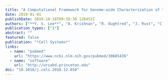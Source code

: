 ```yaml
---
title: "A Computational Framework for Genome-wide Characterization of the Human Disease Landscape"
date: 2019-01-01
publishDate: 2019-10-18T09:39:30.128452Z
authors: ["**Y. S. Lee**", "A. Krishnan", "R. Oughtred", "J. Rust", "C. S. Chang", "J. Ryu", "V. N. Kristensen", "K. Dolinski", "C. L. Theesfeld\\#", "O. G. Troyanskaya\\#"]
publication_types: ["2"]
abstract: ""
featured: false
publication: "*Cell Systems*"
links:
  - name: "pubmed"
    url: "https://www.ncbi.nlm.nih.gov/pubmed/30685436"
  - name: "software"
    url: "http://ursahd.princeton.edu"
doi: "10.1016/j.cels.2018.12.010"
---
```

